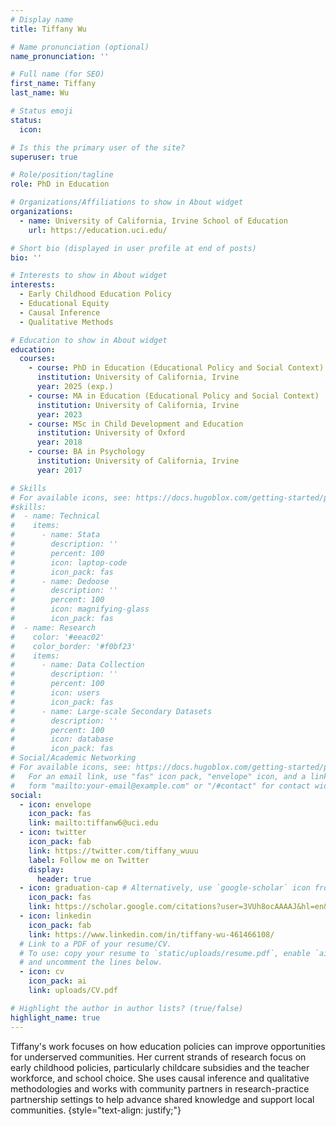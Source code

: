 ```yaml
---
# Display name
title: Tiffany Wu

# Name pronunciation (optional)
name_pronunciation: ''

# Full name (for SEO)
first_name: Tiffany
last_name: Wu

# Status emoji
status:
  icon: 

# Is this the primary user of the site?
superuser: true

# Role/position/tagline
role: PhD in Education

# Organizations/Affiliations to show in About widget
organizations:
  - name: University of California, Irvine School of Education
    url: https://education.uci.edu/

# Short bio (displayed in user profile at end of posts)
bio: ''

# Interests to show in About widget
interests:
  - Early Childhood Education Policy
  - Educational Equity
  - Causal Inference
  - Qualitative Methods

# Education to show in About widget
education:
  courses:
    - course: PhD in Education (Educational Policy and Social Context)
      institution: University of California, Irvine
      year: 2025 (exp.)
    - course: MA in Education (Educational Policy and Social Context)
      institution: University of California, Irvine
      year: 2023
    - course: MSc in Child Development and Education
      institution: University of Oxford
      year: 2018
    - course: BA in Psychology
      institution: University of California, Irvine
      year: 2017

# Skills
# For available icons, see: https://docs.hugoblox.com/getting-started/page-builder/#icons
#skills:
#  - name: Technical
#    items:
#      - name: Stata
#        description: ''
#        percent: 100
#        icon: laptop-code
#        icon_pack: fas
#      - name: Dedoose
#        description: ''
#        percent: 100
#        icon: magnifying-glass
#        icon_pack: fas
#  - name: Research
#    color: '#eeac02'
#    color_border: '#f0bf23'
#    items:
#      - name: Data Collection
#        description: ''
#        percent: 100
#        icon: users
#        icon_pack: fas
#      - name: Large-scale Secondary Datasets
#        description: ''
#        percent: 100
#        icon: database
#        icon_pack: fas
# Social/Academic Networking
# For available icons, see: https://docs.hugoblox.com/getting-started/page-builder/#icons
#   For an email link, use "fas" icon pack, "envelope" icon, and a link in the
#   form "mailto:your-email@example.com" or "/#contact" for contact widget.
social:
  - icon: envelope
    icon_pack: fas
    link: mailto:tiffanw6@uci.edu
  - icon: twitter
    icon_pack: fab
    link: https://twitter.com/tiffany_wuuu
    label: Follow me on Twitter
    display:
      header: true
  - icon: graduation-cap # Alternatively, use `google-scholar` icon from `ai` icon pack
    icon_pack: fas
    link: https://scholar.google.com/citations?user=3VUh8ocAAAAJ&hl=en&authuser=1
  - icon: linkedin
    icon_pack: fab
    link: https://www.linkedin.com/in/tiffany-wu-461466108/
  # Link to a PDF of your resume/CV.
  # To use: copy your resume to `static/uploads/resume.pdf`, enable `ai` icons in `params.yaml`,
  # and uncomment the lines below.
  - icon: cv
    icon_pack: ai
    link: uploads/CV.pdf

# Highlight the author in author lists? (true/false)
highlight_name: true
---
```


Tiffany's work focuses on how education policies can improve opportunities for underserved communities. Her current strands of research focus on early childhood policies, particularly childcare subsidies and the teacher workforce, and school choice. She uses causal inference and qualitative methodologies and works with community partners in research-practice partnership settings to help advance shared knowledge and support local communities.
{style="text-align: justify;"}
